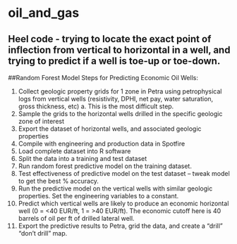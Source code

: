 # oil_and_gas

## Heel code - trying to locate the exact point of inflection from vertical to horizontal in a well, and trying to predict if a well is toe-up or toe-down.

##Random Forest Model Steps for Predicting Economic Oil Wells:
1.	Collect geologic property grids for 1 zone in Petra using petrophysical logs from vertical wells (resistivity, DPHI, net pay, water saturation, gross thickness, etc) 
a.	This is the most difficult step.
2.	Sample the grids to the horizontal wells drilled in the specific geologic zone of interest
3.	Export the dataset of horizontal wells, and associated geologic properties
4.	Compile with engineering and production data in Spotfire
5.	Load complete dataset into R software
6.	Split the data into a training and test dataset
7.	Run random forest predictive model on the training dataset.  
8.	Test effectiveness of predictive model on the test dataset – tweak model to get the best % accuracy. 
9.	Run the predictive model on the vertical wells with similar geologic properties. Set the engineering variables to a constant. 
10.	Predict which vertical wells are likely to produce an economic horizontal well (0 = <40 EUR/ft, 1 = >40 EUR/ft). The economic cutoff here is 40 barrels of oil per ft of drilled lateral well. 
11.	Export the predictive results to Petra, grid the data, and create a “drill” “don’t drill” map.  
